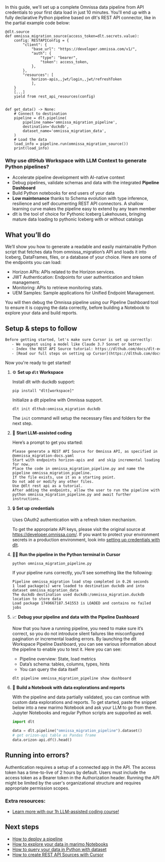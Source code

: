 In this guide, we'll set up a complete Omnissa data pipeline from API credentials to your first data load in just 10 minutes. You'll end up with a fully declarative Python pipeline based on dlt's REST API connector, like in the partial example code below:

```python-outcome
@dlt.source
def omnissa_migration_source(access_token=dlt.secrets.value):
    config: RESTAPIConfig = {
        "client": {
            "base_url": "https://developer.omnissa.com/v1/",
            "auth": {
                "type": "bearer",
                "token": access_token,
            },
        },
        "resources": [
            horizon-apis,,jwt/login,,jwt/refreshToken
            ],
    }
    [...]
    yield from rest_api_resources(config)


def get_data() -> None:
    # Connect to destination
    pipeline = dlt.pipeline(
        pipeline_name='omnissa_migration_pipeline',
        destination='duckdb',
        dataset_name='omnissa_migration_data', 
    )
    # Load the data
    load_info = pipeline.run(omnissa_migration_source())
    print(load_info) 
```

### Why use dltHub Workspace with LLM Context to generate Python pipelines?

- Accelerate pipeline development with AI-native context
- Debug pipelines, validate schemas and data with the integrated **Pipeline Dashboard**
- Build Python notebooks for end users of your data
- **Low maintenance** thanks to Schema evolution with type inference, resilience and self documenting REST API connectors. A shallow learning curve makes the pipeline easy to extend by any team member
- dlt is the tool of choice for Pythonic Iceberg Lakehouses, bringing mature data loading to pythonic Iceberg with or without catalogs

## What you’ll do

We’ll show you how to generate a readable and easily maintainable Python script that fetches data from omnissa_migration’s API and loads it into Iceberg, DataFrames, files, or a database of your choice. Here are some of the endpoints you can load:

- Horizon APIs: APIs related to the Horizon services.
- JWT Authentication: Endpoints for user authentication and token management.
- Monitoring: APIs to retrieve monitoring stats.
- UEM Samples: Sample applications for Unified Endpoint Management.

You will then debug the Omnissa pipeline using our Pipeline Dashboard tool to ensure it is copying the data correctly, before building a Notebook to explore your data and build reports.

## Setup & steps to follow

```default
Before getting started, let's make sure Cursor is set up correctly:
   - We suggest using a model like Claude 3.7 Sonnet or better
   - Index the REST API Source tutorial: https://dlthub.com/docs/dlt-ecosystem/verified-sources/rest_api/ and add it to context as **@dlt rest api**
   - [Read our full steps on setting up Cursor](https://dlthub.com/docs/dlt-ecosystem/llm-tooling/cursor-restapi#23-configuring-cursor-with-documentation)
```

Now you're ready to get started!

1. ⚙️ **Set up `dlt` Workspace**
    
    Install dlt with duckdb support:
    ```shell
    pip install "dlt[workspace]"
    ```

    Initialize a dlt pipeline with Omnissa support.
    ```shell
    dlt init dlthub:omnissa_migration duckdb
    ```

    The `init` command will setup the necessary files and folders for the next step.
    
2. 🤠 **Start LLM-assisted coding**
    
    Here’s a prompt to get you started:
    
    ```prompt
    Please generate a REST API Source for Omnissa API, as specified in @omnissa_migration-docs.yaml 
    Start with endpoints horizon-apis and  and skip incremental loading for now. 
    Place the code in omnissa_migration_pipeline.py and name the pipeline omnissa_migration_pipeline. 
    If the file exists, use it as a starting point. 
    Do not add or modify any other files. 
    Use @dlt rest api as a tutorial. 
    After adding the endpoints, allow the user to run the pipeline with python omnissa_migration_pipeline.py and await further instructions.
    ```

    
3. 🔒 **Set up credentials** 
    
    Uses OAuth2 authentication with a refresh token mechanism.
    
    To get the appropriate API keys, please visit the original source at https://developer.omnissa.com/.
    If you want to protect your environment secrets in a production environment, look into [setting up credentials with dlt](https://dlthub.com/docs/walkthroughs/add_credentials).
    
4. 🏃‍♀️ **Run the pipeline in the Python terminal in Cursor**
    
    ```shell
    python omnissa_migration_pipeline.py
    ```
    
    If your pipeline runs correctly, you’ll see something like the following:
    
    ```shell
    Pipeline omnissa_migration load step completed in 0.26 seconds
    1 load package(s) were loaded to destination duckdb and into dataset omnissa_migration_data
    The duckdb destination used duckdb:/omnissa_migration.duckdb location to store data
    Load package 1749667187.541553 is LOADED and contains no failed jobs
    ```
    
5. 📈 **Debug your pipeline and data with the Pipeline Dashboard**

    Now that you have a running pipeline, you need to make sure it’s correct, so you do not introduce silent failures like misconfigured pagination or incremental loading errors. By launching the dlt Workspace Pipeline Dashboard, you can see various information about the pipeline to enable you to test it. Here you can see:
    - Pipeline overview: State, load metrics
    - Data’s schema: tables, columns, types, hints
    - You can query the data itself
    
    ```shell
    dlt pipeline omnissa_migration_pipeline show dashboard
    ```
    
6. 🐍 **Build a Notebook with data explorations and reports**

    With the pipeline and data partially validated, you can continue with custom data explorations and reports. To get started, paste the snippet below into a new marimo Notebook and ask your LLM to go from there. Jupyter Notebooks and regular Python scripts are supported as well.

    
    ```python
    import dlt

   data = dlt.pipeline("omnissa_migration_pipeline").dataset()
   # get orizon-api table as Pandas frame
   data.orizon-api.df().head()
    ```

## Running into errors?

Authentication requires a setup of a connected app in the API. The access token has a time-to-live of 2 hours by default. Users must include the access token as a Bearer token in the Authorization header. Running the API might be limited by the user's organizational structure and requires appropriate permission scopes.

### Extra resources:

- [Learn more with our 1h LLM-assisted coding course!](https://www.youtube.com/watch?v=GGid70rnJuM)

## Next steps

- [How to deploy a pipeline](https://dlthub.com/docs/walkthroughs/deploy-a-pipeline)
- [How to explore your data in marimo Notebooks](https://dlthub.com/docs/general-usage/dataset-access/marimo)
- [How to query your data in Python with dataset](https://dlthub.com/docs/general-usage/dataset-access/dataset)
- [How to create REST API Sources with Cursor](https://dlthub.com/docs/dlt-ecosystem/llm-tooling/cursor-restapi)
